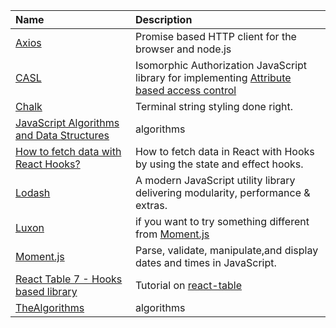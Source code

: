 | Name | Description |
| :--- | :--- |
| [Axios](https://github.com/axios/axios) | Promise based HTTP client for the browser and node.js |
| [CASL](https://casl.js.org/v5/en) | Isomorphic Authorization JavaScript library for implementing [Attribute based access control](https://en.wikipedia.org/wiki/Attribute-based_access_control) |
| [Chalk](https://www.npmjs.com/package/chalk) | Terminal string styling done right. |
| [JavaScript Algorithms and Data Structures](https://github.com/trekhleb/javascript-algorithms) | algorithms |
| [How to fetch data with React Hooks?](https://www.robinwieruch.de/react-hooks-fetch-data) | How to fetch data in React with Hooks by using the state and effect hooks. |
| [Lodash](https://lodash.com/) | A modern JavaScript utility library delivering modularity, performance & extras.|
| [Luxon](https://moment.github.io/luxon/) | if you want to try something different from [Moment.js](https://momentjs.com/) |
| [Moment.js](https://momentjs.com/) | Parse, validate, manipulate,and display dates and times in JavaScript. |
| [React Table 7 - Hooks based library](https://thewidlarzgroup.com/react-table-7/) | Tutorial on [react-table](https://github.com/tannerlinsley/react-table) |
| [TheAlgorithms](https://github.com/TheAlgorithms/Javascript) | algorithms |